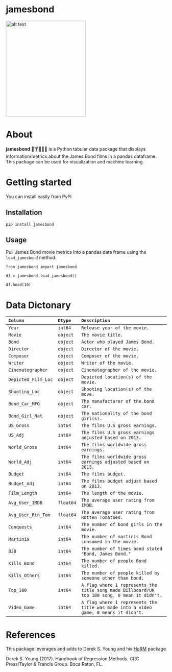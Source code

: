 # jamesbond

<img src="https://cdn.worldvectorlogo.com/logos/james-bond-007-1.svg" alt="alt text" width="250" height="300">

# About
**jamesbond** 🔫🍸👙🇬🇧 is a Python tabular data package that displays information/metrics about the James Bond films in a pandas dataframe. This package can be used for visualization and machine learning. 


# Getting started
You can install easily from PyPi


## Installation
```
pip install jamesbond
```
## Usage
Pull James Bond movie metrics into a pandas data frame using the ```load_jamesbond``` method:

```
from jamesbond import jamesbond

df = jamesbond.load_jamesbond()

df.head(10)
```

# Data Dictonary

| ```Column```            | ```Dtype```   | ```Description```                                                                                |
| :---              | :---    | :---                                                                                       |
| ```Year```    | ```int64```   | ```Release year of the movie.```                                                                |
| ```Movie```   | ```object```  | ```The movie title.```                                                                     |
| ```Bond```              | ```object```  | ```Actor who played James Bond.```                                                             |
| ```Director```          | ```object```  | ```Director of the movie.```                                                                    |
| ```Composer```          | ```object```  | ```Composer of the movie.```                                                                   |
| ```Writer```           | ```object```  | ```Writer of the movie.```                                                                     |
| ```Cinematographer```   | ```object```  | ```Cinematographer of the movie.```                                                          |
| ```Depicted_Film_Loc``` | ```object```  | ```Depicted location(s) of the movie.```                                                      |
| ```Shooting_Loc```      | ```object```  | ```Shooting location(s) of the move.```                                                          |
| ```Bond_Car_MFG```      | ```object```  | ```The manufacturer of the bond car.```                                                          |
| ```Bond_Girl_Nat```     | ```object```  | ```The nationality of the bond girl(s).```                                                       |
| ```US_Gross```          | ```int64```   | ```The films U.S gross earnings.```                                                              |
| ```US_Adj```            | ```int64```   | ```The films U.S gross earnings adjusted based on 2013.```                                       |
| ```World_Gross```       | ```int64```   | ```The films worldwide gross earnings.```                                                        |
| ```World_Adj```         | ```int64```   | ```The films worldwide gross earnings adjusted based on 2013.```                                 |
| ```Budget```            | ```int64```   | ```The films budget.```                                                                          |
| ```Budget_Adj```        | ```int64```   | ```The films budget adjust based on 2013.```                                                     |
| ```Film_Length```       | ```int64```   | ```The length of the movie.```                                                                   |
| ```Avg_User_IMDB```     | ```float64``` | ```The average user rating from IMDB.```                                                         |
| ```Avg_User_Rtn_Tom```  | ```float64``` | ```The average user rating from Rotten Tomatoes.```                                              |
| ```Conquests```         | ```int64```   | ```The number of bond girls in the movie.```                                                     |
| ```Martinis```          | ```int64```   | ```The number of martinis Bond consumed in the movie.```                                         |
| ```BJB```               | ```int64```   | ```The number of times bond stated "Bond, James Bond."```                                         |
| ```Kills_Bond```        | ```int64```   | ```The number of people Bond killed.```                                                          |
| ```Kills_Others```      | ```int64```   | ```The number of people killed by someone other than bond.```                                    |
| ```Top_100```           | ```int64```   | ```A flag where 1 represents the title song made Billboard/UK top 100 song, 0 mean it didn't.``` |
| ```Video_Game```        | ```int64```   | ```A flag where 1 represents the title was made into a video game, 0 means it didn't.```         |

# References
This package leverages and adds to Derek S. Young and his [HoRM](https://rdrr.io/cran/HoRM/man/JamesBond.html) package

Derek S. Young (2017). Handbook of Regression Methods. CRC Press/Taylor & Francis Group. Boca Raton, FL.
